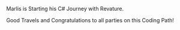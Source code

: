 Marlis is Starting his C# Journey with Revature.

Good Travels and Congratulations to all parties on this Coding Path!
